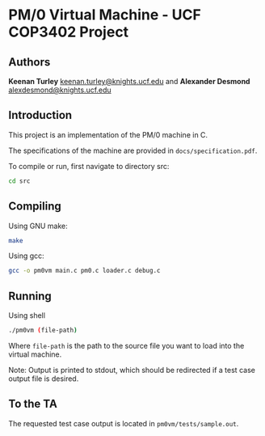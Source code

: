 # PM/0 Virtual Machine - UCF COP3402 Project

## Authors

**Keenan Turley** <keenan.turley@knights.ucf.edu> and **Alexander Desmond** <alexdesmond@knights.ucf.edu>

## Introduction

This project is an implementation of the PM/0 machine in C.

The specifications of the machine are provided in `docs/specification.pdf`.

To compile or run, first navigate to directory src:

```sh
cd src
```

## Compiling

Using GNU make:

```sh
make
```

Using gcc:

```sh
gcc -o pm0vm main.c pm0.c loader.c debug.c
```

## Running

Using shell

```sh
./pm0vm (file-path)
```

Where `file-path` is the path to the source file you want to load into the virtual machine.

Note: Output is printed to stdout, which should be redirected if a test case output file is desired.

## To the TA

The requested test case output is located in `pm0vm/tests/sample.out`.
